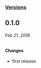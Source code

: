 ### [Versions](https://github.com/thundermiracle/storybook-loader/releases/)

## 0.1.0
###### *Feb 21, 2018*

#### Changes

- first release
